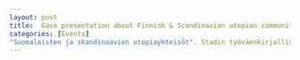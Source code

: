 ```yaml
---
layout: post
title:  Gave presentation about Finnish & Scandinavian utopian communities (in Finnish)
categories: [Events]
"Suomalaisten ja skandinaavien utopiayhteisöt". Stadin työväenkirjallisuuspäivät, Helsinki, 25-26.11.2022. 
---
```

